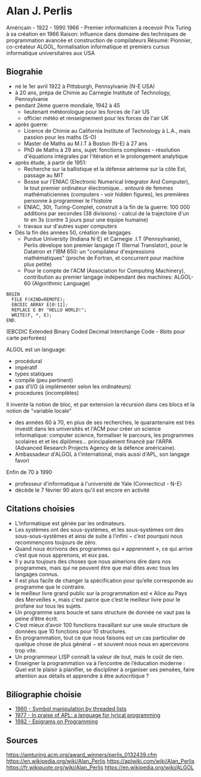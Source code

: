 # Alan J. Perlis
Américain - 1922 - 1990
1966 - Premier informaticien à recevoir Prix Turing à sa création en 1966
Raison: influence dans domaine des techniques de programmation avancée et construction de compilateurs
Résumé: Pionnier, co-créateur ALGOL, formalisation informatique et premiers cursus informatique universitaires aux USA

## Biograhie
- né le 1er avril 1922 à Pittsburgh, Pennsylvanie (N-E USA)
- à 20 ans, prépa de Chimie au Carnegie Institute of Technology, Pennsylvanie
- pendant 2ème guerre mondiale, 1942 à 45
  - lieutenant météorologue pour les forces de l'air US
  - officier météo et renseignement pour les forces de l'air  UK
- après guerre:
  - Licence de Chimie au California Institute of Technology à L.A., mais passion pour les maths (S-O)
  - Master de Maths au M.I.T à Boston (N-E) à 27 ans
  - PhD de Maths à 29 ans, sujet: fonctions complexes - résolution d'équations intégrales par l'itération et le prolongement analytique 
- après étude, à partir de 1951:
  - Recherche sur la ballistique et la défense aérienne sur la côte Est, passage au MIT
  - Bosse sur l'ENIAC (Electronic Numerical Integrator And Computer), le tout premier ordinateur électronique... entouré de femmes mathématiciennes (computers - voir hidden figures), les premières personne à programmer le l'histoire
  - ENIAC, 30t, Turing-Complet, construit à la fin de la guerre: 100 000 additions par secondes (38 divisions) - calcul de la trajectoire d'un tir en 3s (contre 3 jours pour une équipe humaine)
  - travaux sur d'autres super computers
- Dès la fin dès années 50, création de langages
  - Purdue University (Indiana N-E) et Carnegie .I.T (Pennsylvanie), Perlis dévelope son premier langage IT (Iternal Translator), pour le Datatron et l'IBM 650: un "compilateur d'expressions mathématiques" (proche de Fortran, et concurrent pour machine plus petite)
  - Pour le compte de l'ACM (Association for Computing Machinery), contribution au premier langage indépendant des machines: ALGOL-60 (Algorithmic Language)

```ALGOL
BEGIN
  FILE F(KIND=REMOTE);
  EBCDIC ARRAY E[0:11];
  REPLACE E BY "HELLO WORLD!";
  WRITE(F, *, E);
END.
```
(EBCDIC Extended Binary Coded Decimal Interchange Code - 8bits pour carte perforées)

ALGOL est un language:
- procédural
- impératif
- types statiques
- compilé (peu pertinent)
- pas d'I/O (à implémenter selon les ordinateurs)
- procedures (incomplètes)
  
Il invente la notion de bloc, et par extension la récursion dans ces blocs et la notion de "variable locale"

- des années 60 à 70, en plus de ses recherches, le quarantenaire est très investit dans les universités et l'ACM pour créer un science informatique: computer science, formaliser le parcours, les programmes scolaires et et les diplômes... principalement financé par l'ARPA (Advanced Research Projects Agency de la défence américaine).
- Ambassadeur d'ALGOL à l'international, mais aussi d'APL, son langage favori

Enfin de 70 à 1990
- professeur d'informatique à l'université de Yale (Connecticut - N-E)
- décède le 7 février 90 alors qu'il est encore en activité

## Citations choisies
- L’informatique est gênée par les ordinateurs.
- Les systèmes ont des sous-systèmes, et les sous-systèmes ont des sous-sous-systèmes et ainsi de suite à l’infini − c’est pourquoi nous recommençons toujours de zéro.
- Quand nous écrivons des programmes qui « apprennent », ce qui arrive c’est que nous apprenons, et eux pas.
- Il y aura toujours des choses que nous aimerions dire dans nos programmes, mais qui ne peuvent être que mal dites avec tous les langages connus.
- Il est plus facile de changer la spécification pour qu’elle corresponde au programme que le contraire.
- le meilleur livre grand public sur la programmation est « Alice au Pays des Merveilles », mais c'est parce que c’est le meilleur livre pour le profane sur tous les sujets.
- Un programme sans boucle et sans structure de donnée ne vaut pas la peine d’être écrit.
- C’est mieux d’avoir 100 fonctions travaillant sur une seule structure de données que 10 fonctions pour 10 structures.
- En programmation, tout ce que nous faisons est un cas particulier de quelque chose de plus général − et souvent nous nous en apercevons trop vite.
- Un programmeur LISP connaît la valeur de tout, mais le coût de rien.
- Enseigner la programmation va à l’encontre de l’éducation moderne : Quel est le plaisir à planifier, se discipliner à organiser ses pensées, faire attention aux détails et apprendre à être autocritique ?

## Biliographie choisie
- [1960 - Symbol manipulation by threaded lists](https://dl.acm.org/doi/10.1145/367177.367202)
- [1977 - In praise of APL: a language for lyrical programming](https://www.jsoftware.com/papers/perlis77.htm)
- [1982 - Epigrams on Programming](https://web.archive.org/web/19990117034445/http://www-pu.informatik.uni-tuebingen.de/users/klaeren/epigrams.html)

## Sources
https://amturing.acm.org/award_winners/perlis_0132439.cfm
https://en.wikipedia.org/wiki/Alan_Perlis
https://aplwiki.com/wiki/Alan_Perlis
https://fr.wikiquote.org/wiki/Alan_Perlis
https://en.wikipedia.org/wiki/ALGOL




